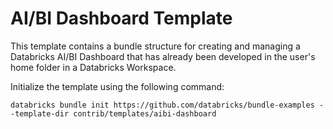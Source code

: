 # AI/BI Dashboard Template

This template contains a bundle structure for creating and managing a Databricks AI/BI Dashboard that has already been developed in the user's home folder in a Databricks Workspace. 

Initialize the template using the following command:

```
databricks bundle init https://github.com/databricks/bundle-examples --template-dir contrib/templates/aibi-dashboard
```